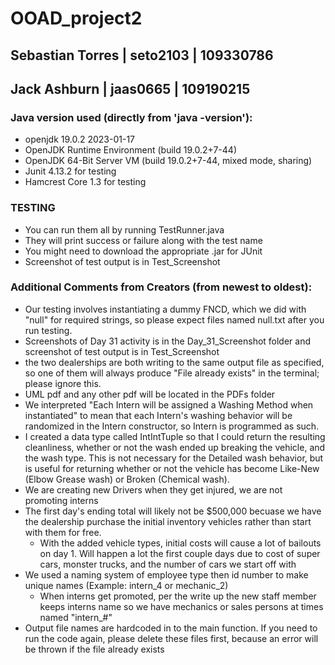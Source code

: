 # OOAD_project2
## Sebastian Torres | seto2103 | 109330786 
## Jack Ashburn | jaas0665 | 109190215

### Java version used (directly from 'java -version'): 
- openjdk 19.0.2 2023-01-17
- OpenJDK Runtime Environment (build 19.0.2+7-44)
- OpenJDK 64-Bit Server VM (build 19.0.2+7-44, mixed mode, sharing)
- Junit 4.13.2 for testing
- Hamcrest Core 1.3 for testing 

### TESTING ###
- You can run them all by running TestRunner.java
- They will print success or failure along with the test name
- You might need to download the appropriate .jar for JUnit
- Screenshot of test output is in Test_Screenshot

### Additional Comments from Creators (from newest to oldest):
- Our testing involves instantiating a dummy FNCD, which we did with "null" for required strings, so please expect files named null.txt after you run testing.
- Screenshots of Day 31 activity is in the Day_31_Screenshot folder and screenshot of test output is in Test_Screenshot
- the two dealerships are both writing to the same output file as specified, so one of them will always produce "File already exists" in the terminal; please ignore this.
- UML pdf and any other pdf will be located in the PDFs folder 
- We interpreted "Each Intern will be assigned a Washing Method when instantiated" to mean that each Intern's washing behavior will be randomized in the Intern constructor, so Intern is programmed as such. 
- I created a data type called IntIntTuple so that I could return the resulting cleanliness, whether or not the wash ended up breaking the vehicle, and the wash type. This is not necessary for the Detailed wash behavior, but is useful for returning whether or not the vehicle has become Like-New (Elbow Grease wash) or Broken (Chemical wash).
- We are creating new Drivers when they get injured, we are not promoting interns 
- The first day's ending total will likely not be $500,000 becuase we have the dealership purchase the initial inventory vehicles rather than start with them for free. 
    - With the added vehicle types, initial costs will cause a lot of bailouts on day 1. Will happen a lot the first couple days due to cost of super cars, monster trucks, and the number of cars we start off with
- We used a naming system of employee type then id number to make unique names (Example: intern_4 or mechanic_2)
    - When interns get promoted, per the write up the new staff member keeps interns name so we have mechanics or sales persons at times named "intern_#"
- Output file names are hardcoded in to the main function. If you need to run the code again, please delete these files first, because an error will be thrown if the file already exists
 